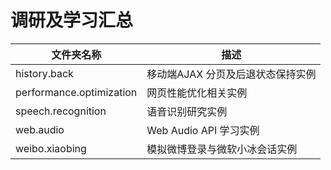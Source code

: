 # 调研及学习汇总

| 文件夹名称               | 描述                              |
| ------------------------ | --------------------------------- |
| history.back             | 移动端AJAX 分页及后退状态保持实例 |
| performance.optimization | 网页性能优化相关实例              |
| speech.recognition       | 语音识别研究实例                  |
| web.audio                | Web Audio API 学习实例            |
| weibo.xiaobing           | 模拟微博登录与微软小冰会话实例    |

